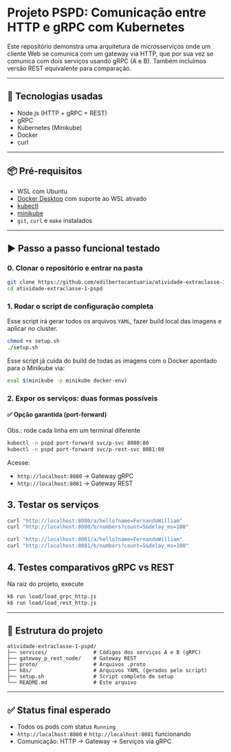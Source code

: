 # Projeto PSPD: Comunicação entre HTTP e gRPC com Kubernetes

Este repositório demonstra uma arquitetura de microsserviços onde um cliente Web se comunica com um gateway via HTTP, que por sua vez se comunica com dois serviços usando gRPC (A e B). Também incluímos versão REST equivalente para comparação.

---

## 🔧 Tecnologias usadas

- Node.js (HTTP + gRPC + REST)
- gRPC
- Kubernetes (Minikube)
- Docker
- curl

---

## 📦 Pré-requisitos

- WSL com Ubuntu
- [Docker Desktop](https://www.docker.com/products/docker-desktop/) com suporte ao WSL ativado
- [kubectl](https://kubernetes.io/docs/tasks/tools/)
- [minikube](https://minikube.sigs.k8s.io/docs/start/)
- `git`, `curl` e `make` instalados

---

## ▶️ Passo a passo funcional testado

### 0. Clonar o repositório e entrar na pasta
```bash
git clone https://github.com/edilbertocantuaria/atividade-extraclasse-1-pspd.git
cd atividade-extraclasse-1-pspd
```

### 1. Rodar o script de configuração completa
Esse script irá gerar todos os arquivos `YAML`, fazer build local das imagens e aplicar no cluster.
```bash
chmod +x setup.sh
./setup.sh
```

Esse script já cuida do build de todas as imagens com o Docker apontado para o Minikube via:
```bash
eval $(minikube -p minikube docker-env)
```

### 2. Expor os serviços: duas formas possíveis

#### ✅ Opção garantida (port-forward)
Obs.: rode cada linha em um terminal diferente
```bash
kubectl -n pspd port-forward svc/p-svc 8080:80
kubectl -n pspd port-forward svc/p-rest-svc 8081:80
```

Acesse:
- `http://localhost:8080` → Gateway gRPC
- `http://localhost:8081` → Gateway REST


## 3. Testar os serviços
```bash
curl "http://localhost:8080/a/hello?name=FernandoWilliam"
curl "http://localhost:8080/b/numbers?count=5&delay_ms=100"

curl "http://localhost:8081/a/hello?name=FernandoWilliam"
curl "http://localhost:8081/b/numbers?count=5&delay_ms=100"
```

## 4. Testes comparativos gRPC vs REST
Na raiz do projeto, execute
```bash
k6 run load/load_grpc_http.js
k6 run load/load_rest_http.js
```

---

## 📁 Estrutura do projeto
```
atividade-extraclasse-1-pspd/
├── services/               # Códigos dos serviços A e B (gRPC)
├── gateway_p_rest_node/    # Gateway REST
├── proto/                  # Arquivos .proto
├── k8s/                    # Arquivos YAML (gerados pelo script)
├── setup.sh                # Script completo de setup
└── README.md               # Este arquivo
```

---

## ✅ Status final esperado

- Todos os pods com status `Running`
- `http://localhost:8080` e `http://localhost:8081` funcionando
- Comunicação: HTTP → Gateway → Serviços via gRPC
